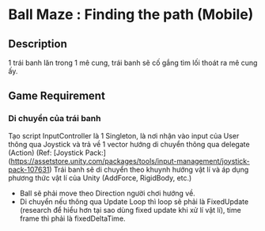 # Ball Maze : Finding the path (Mobile)
## Description
1 trái banh lăn trong 1 mê cung, trái banh sẽ cố gắng tìm lối thoát ra mê cung ấy.
## Game Requirement
### Di chuyển của trái banh
Tạo script InputController là 1 Singleton, là nơi nhận vào input của User thông qua Joystick và trả về 1 vector hướng di chuyển thông qua delegate (Action) (Ref: [Joystick Pack:] (https://assetstore.unity.com/packages/tools/input-management/joystick-pack-107631) 
Trái banh sẽ di chuyển theo khuynh hướng vật lí và áp dụng phương thức vật lí của Unity (AddForce, RigidBody, etc.)
- Ball sẽ phải move theo Direction người chơi hướng về.
- Di chuyển nếu thông qua Update Loop thì loop sẽ phải là FixedUpdate (research để hiểu hơn tại sao dùng fixed update khi xử lí vật lí), time frame thì phải là fixedDeltaTime.
